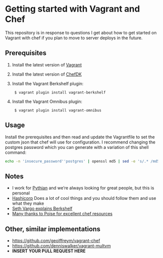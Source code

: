 # Getting started with Vagrant and Chef
This repository is in response to questions I get about how to get started on Vagrant with chef if you plan to move to server deploys in the future.


## Prerequisites
1. Install the latest version of [Vagrant](http://www.vagrantup.com/downloads.html)
2. Install the latest version of [ChefDK](http://getchef.com/downloads/chef-dk)
3. Install the Vagrant Berkshelf plugin:

        $ vagrant plugin install vagrant-berkshelf

4. Install the Vagrant Omnibus plugin: 

        $ vagrant plugin install vagrant-omnibus

## Usage
Install the prerequisites and then read and update the Vagrantfile to set the custom json that chef will use for configuration.  I recommend changing the postgres password which you can generate with a variation of this shell command:

```bash
echo -n 'insecure_password''postgres' | openssl md5 | sed -e 's/.* /md5/'
```

## Notes
* I work for [Pythian](http://www.pythian.com) and we’re always looking for great people, but this is personal
* [Hashicorp](http://hasicorp.com) Does a lot of cool things and you should follow them and use what they make
* [Seth Vargo explains Berkshelf](https://sethvargo.com/berksfile-magic/)
* [Many thanks to Poise for excellent chef resources](https://github.com/poise/application)

## Other, similar implementations
* https://github.com/geolffreym/vagrant-chef
* https://github.com/denniswalker/vagrant-multvm
* __INSERT YOUR PULL REQUEST HERE__
